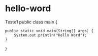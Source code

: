 # hello-word
Teste1
public class main {

    public static void main(String[] args) {
        System.out.println("Hello Word");
    }
    
}
